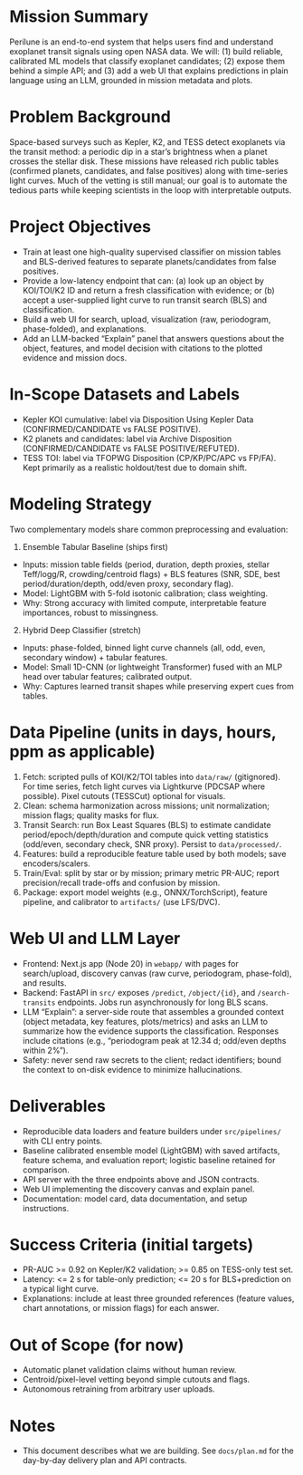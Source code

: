 # Mission Summary

Perilune is an end-to-end system that helps users find and understand exoplanet transit signals using open NASA data. We will: (1) build reliable, calibrated ML models that classify exoplanet candidates; (2) expose them behind a simple API; and (3) add a web UI that explains predictions in plain language using an LLM, grounded in mission metadata and plots.

# Problem Background

Space-based surveys such as Kepler, K2, and TESS detect exoplanets via the transit method: a periodic dip in a star’s brightness when a planet crosses the stellar disk. These missions have released rich public tables (confirmed planets, candidates, and false positives) along with time-series light curves. Much of the vetting is still manual; our goal is to automate the tedious parts while keeping scientists in the loop with interpretable outputs.

# Project Objectives

- Train at least one high-quality supervised classifier on mission tables and BLS-derived features to separate planets/candidates from false positives.
- Provide a low-latency endpoint that can: (a) look up an object by KOI/TOI/K2 ID and return a fresh classification with evidence; or (b) accept a user-supplied light curve to run transit search (BLS) and classification.
- Build a web UI for search, upload, visualization (raw, periodogram, phase-folded), and explanations.
- Add an LLM-backed “Explain” panel that answers questions about the object, features, and model decision with citations to the plotted evidence and mission docs.

# In-Scope Datasets and Labels

- Kepler KOI cumulative: label via Disposition Using Kepler Data (CONFIRMED/CANDIDATE vs FALSE POSITIVE).
- K2 planets and candidates: label via Archive Disposition (CONFIRMED/CANDIDATE vs FALSE POSITIVE/REFUTED).
- TESS TOI: label via TFOPWG Disposition (CP/KP/PC/APC vs FP/FA). Kept primarily as a realistic holdout/test due to domain shift.

# Modeling Strategy

Two complementary models share common preprocessing and evaluation:

1) Ensemble Tabular Baseline (ships first)
- Inputs: mission table fields (period, duration, depth proxies, stellar Teff/logg/R, crowding/centroid flags) + BLS features (SNR, SDE, best period/duration/depth, odd/even proxy, secondary flag).
- Model: LightGBM with 5-fold isotonic calibration; class weighting.
- Why: Strong accuracy with limited compute, interpretable feature importances, robust to missingness.

2) Hybrid Deep Classifier (stretch)
- Inputs: phase-folded, binned light curve channels (all, odd, even, secondary window) + tabular features.
- Model: Small 1D-CNN (or lightweight Transformer) fused with an MLP head over tabular features; calibrated output.
- Why: Captures learned transit shapes while preserving expert cues from tables.

# Data Pipeline (units in days, hours, ppm as applicable)

1) Fetch: scripted pulls of KOI/K2/TOI tables into `data/raw/` (gitignored). For time series, fetch light curves via Lightkurve (PDCSAP where possible). Pixel cutouts (TESSCut) optional for visuals.
2) Clean: schema harmonization across missions; unit normalization; mission flags; quality masks for flux.
3) Transit Search: run Box Least Squares (BLS) to estimate candidate period/epoch/depth/duration and compute quick vetting statistics (odd/even, secondary check, SNR proxy). Persist to `data/processed/`.
4) Features: build a reproducible feature table used by both models; save encoders/scalers.
5) Train/Eval: split by star or by mission; primary metric PR-AUC; report precision/recall trade-offs and confusion by mission.
6) Package: export model weights (e.g., ONNX/TorchScript), feature pipeline, and calibrator to `artifacts/` (use LFS/DVC).

# Web UI and LLM Layer

- Frontend: Next.js app (Node 20) in `webapp/` with pages for search/upload, discovery canvas (raw curve, periodogram, phase-fold), and results.
- Backend: FastAPI in `src/` exposes `/predict`, `/object/{id}`, and `/search-transits` endpoints. Jobs run asynchronously for long BLS scans.
- LLM “Explain”: a server-side route that assembles a grounded context (object metadata, key features, plots/metrics) and asks an LLM to summarize how the evidence supports the classification. Responses include citations (e.g., “periodogram peak at 12.34 d; odd/even depths within 2%”).
- Safety: never send raw secrets to the client; redact identifiers; bound the context to on-disk evidence to minimize hallucinations.

# Deliverables

- Reproducible data loaders and feature builders under `src/pipelines/` with CLI entry points.
- Baseline calibrated ensemble model (LightGBM) with saved artifacts, feature schema, and evaluation report; logistic baseline retained for comparison.
- API server with the three endpoints above and JSON contracts.
- Web UI implementing the discovery canvas and explain panel.
- Documentation: model card, data documentation, and setup instructions.

# Success Criteria (initial targets)

- PR-AUC >= 0.92 on Kepler/K2 validation; >= 0.85 on TESS-only test set.
- Latency: <= 2 s for table-only prediction; <= 20 s for BLS+prediction on a typical light curve.
- Explanations: include at least three grounded references (feature values, chart annotations, or mission flags) for each answer.

# Out of Scope (for now)

- Automatic planet validation claims without human review.
- Centroid/pixel-level vetting beyond simple cutouts and flags.
- Autonomous retraining from arbitrary user uploads.

# Notes

- This document describes what we are building. See `docs/plan.md` for the day-by-day delivery plan and API contracts.
